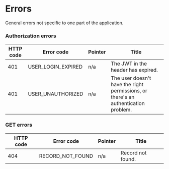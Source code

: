 # Errors

General errors not specific to one part of the application.

### Authorization errors

HTTP code | Error code | Pointer | Title
--------- | ---------- | ------- | -----
401 | USER_LOGIN_EXPIRED | n/a | The JWT in the header has expired.
401 | USER_UNAUTHORIZED | n/a | The user doesn't have the right permissions, or there's an authentication problem.

### GET errors

HTTP code | Error code | Pointer | Title
--------- | ---------- | ------- | -----
404 | RECORD_NOT_FOUND | n/a | Record not found.
